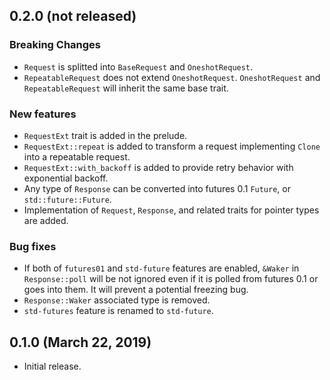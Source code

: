 0.2.0 (not released)
--------------------

### Breaking Changes

 - `Request` is splitted into `BaseRequest` and `OneshotRequest`.
 - `RepeatableRequest` does not extend `OneshotRequest`. `OneshotRequest` and
   `RepeatableRequest` will inherit the same base trait.

### New features

 - `RequestExt` trait is added in the prelude.
 - `RequestExt::repeat` is added to transform a request implementing `Clone`
   into a repeatable request.
 - `RequestExt::with_backoff` is added to provide retry behavior with
   exponential backoff.
 - Any type of `Response` can be converted into futures 0.1 `Future`, or
   `std::future::Future`.
 - Implementation of `Request`, `Response`, and related traits for pointer
   types are added.

### Bug fixes

 - If both of `futures01` and `std-future` features are enabled, `&Waker` in
   `Response::poll` will be not ignored even if it is polled from futures 0.1
   or goes into them. It will prevent a potential freezing bug.
 - `Response::Waker` associated type is removed.
 - `std-futures` feature is renamed to `std-future`.

0.1.0 (March 22, 2019)
----------------------

 - Initial release.
